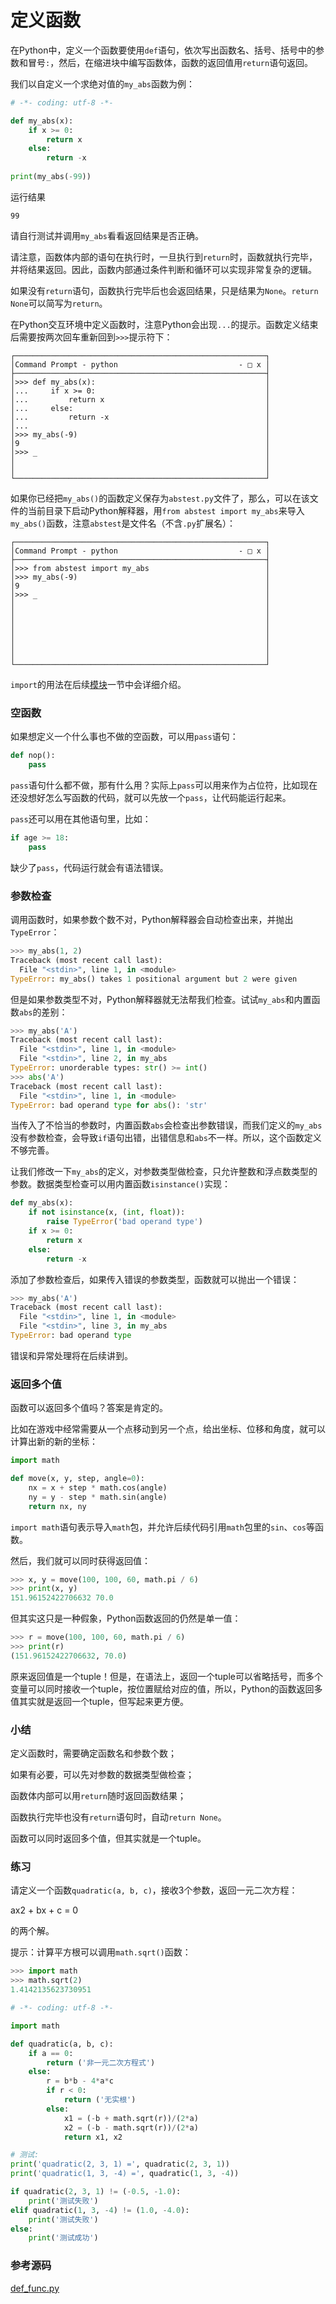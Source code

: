 # 定义函数

在Python中，定义一个函数要使用`def`语句，依次写出函数名、括号、括号中的参数和冒号`:`，然后，在缩进块中编写函数体，函数的返回值用`return`语句返回。

我们以自定义一个求绝对值的`my_abs`函数为例：

```py
# -*- coding: utf-8 -*-

def my_abs(x):
    if x >= 0:
        return x
    else:
        return -x
        
print(my_abs(-99))
```

运行结果

```
99
```

请自行测试并调用`my_abs`看看返回结果是否正确。

请注意，函数体内部的语句在执行时，一旦执行到`return`时，函数就执行完毕，并将结果返回。因此，函数内部通过条件判断和循环可以实现非常复杂的逻辑。

如果没有`return`语句，函数执行完毕后也会返回结果，只是结果为`None`。`return None`可以简写为`return`。

在Python交互环境中定义函数时，注意Python会出现`...`的提示。函数定义结束后需要按两次回车重新回到`>>>`提示符下：

```
┌────────────────────────────────────────────────────────┐
│Command Prompt - python                           - □ x │
├────────────────────────────────────────────────────────┤
│>>> def my_abs(x):                                      │
│...     if x >= 0:                                      │
│...         return x                                    │
│...     else:                                           │
│...         return -x                                   │
│...                                                     │
│>>> my_abs(-9)                                          │
│9                                                       │
│>>> _                                                   │
│                                                        │
│                                                        │
└────────────────────────────────────────────────────────┘
```

如果你已经把`my_abs()`的函数定义保存为`abstest.py`文件了，那么，可以在该文件的当前目录下启动Python解释器，用`from abstest import my_abs`来导入`my_abs()`函数，注意`abstest`是文件名（不含`.py`扩展名）：

```
┌────────────────────────────────────────────────────────┐
│Command Prompt - python                           - □ x │
├────────────────────────────────────────────────────────┤
│>>> from abstest import my_abs                          │
│>>> my_abs(-9)                                          │
│9                                                       │
│>>> _                                                   │
│                                                        │
│                                                        │
│                                                        │
│                                                        │
│                                                        │
│                                                        │
│                                                        │
└────────────────────────────────────────────────────────┘
```

`import`的用法在后续[模块](8.0.md)一节中会详细介绍。

### 空函数

如果想定义一个什么事也不做的空函数，可以用`pass`语句：

```py
def nop():
    pass
```

`pass`语句什么都不做，那有什么用？实际上`pass`可以用来作为占位符，比如现在还没想好怎么写函数的代码，就可以先放一个`pass`，让代码能运行起来。

`pass`还可以用在其他语句里，比如：

```py
if age >= 18:
    pass
```

缺少了`pass`，代码运行就会有语法错误。

### 参数检查

调用函数时，如果参数个数不对，Python解释器会自动检查出来，并抛出`TypeError`：

```py
>>> my_abs(1, 2)
Traceback (most recent call last):
  File "<stdin>", line 1, in <module>
TypeError: my_abs() takes 1 positional argument but 2 were given
```

但是如果参数类型不对，Python解释器就无法帮我们检查。试试`my_abs`和内置函数`abs`的差别：

```py
>>> my_abs('A')
Traceback (most recent call last):
  File "<stdin>", line 1, in <module>
  File "<stdin>", line 2, in my_abs
TypeError: unorderable types: str() >= int()
>>> abs('A')
Traceback (most recent call last):
  File "<stdin>", line 1, in <module>
TypeError: bad operand type for abs(): 'str'
```

当传入了不恰当的参数时，内置函数`abs`会检查出参数错误，而我们定义的`my_abs`没有参数检查，会导致`if`语句出错，出错信息和`abs`不一样。所以，这个函数定义不够完善。

让我们修改一下`my_abs`的定义，对参数类型做检查，只允许整数和浮点数类型的参数。数据类型检查可以用内置函数`isinstance()`实现：

```py
def my_abs(x):
    if not isinstance(x, (int, float)):
        raise TypeError('bad operand type')
    if x >= 0:
        return x
    else:
        return -x
```

添加了参数检查后，如果传入错误的参数类型，函数就可以抛出一个错误：

```py
>>> my_abs('A')
Traceback (most recent call last):
  File "<stdin>", line 1, in <module>
  File "<stdin>", line 3, in my_abs
TypeError: bad operand type
```

错误和异常处理将在后续讲到。

### 返回多个值

函数可以返回多个值吗？答案是肯定的。

比如在游戏中经常需要从一个点移动到另一个点，给出坐标、位移和角度，就可以计算出新的新的坐标：

```py
import math

def move(x, y, step, angle=0):
    nx = x + step * math.cos(angle)
    ny = y - step * math.sin(angle)
    return nx, ny
```

`import math`语句表示导入`math`包，并允许后续代码引用`math`包里的`sin`、`cos`等函数。

然后，我们就可以同时获得返回值：

```py
>>> x, y = move(100, 100, 60, math.pi / 6)
>>> print(x, y)
151.96152422706632 70.0
```

但其实这只是一种假象，Python函数返回的仍然是单一值：

```py
>>> r = move(100, 100, 60, math.pi / 6)
>>> print(r)
(151.96152422706632, 70.0)
```

原来返回值是一个tuple！但是，在语法上，返回一个tuple可以省略括号，而多个变量可以同时接收一个tuple，按位置赋给对应的值，所以，Python的函数返回多值其实就是返回一个tuple，但写起来更方便。

### 小结

定义函数时，需要确定函数名和参数个数；

如果有必要，可以先对参数的数据类型做检查；

函数体内部可以用`return`随时返回函数结果；

函数执行完毕也没有`return`语句时，自动`return None`。

函数可以同时返回多个值，但其实就是一个tuple。

### 练习

请定义一个函数`quadratic(a, b, c)`，接收3个参数，返回一元二次方程：

ax2 + bx + c = 0

的两个解。

提示：计算平方根可以调用`math.sqrt()`函数：

```py
>>> import math
>>> math.sqrt(2)
1.4142135623730951
```

```py
# -*- coding: utf-8 -*-

import math

def quadratic(a, b, c):
    if a == 0:
        return ('非一元二次方程式')
    else:
        r = b*b - 4*a*c
        if r < 0:
            return ('无实根')
        else:
            x1 = (-b + math.sqrt(r))/(2*a)
            x2 = (-b - math.sqrt(r))/(2*a)
            return x1, x2

# 测试:
print('quadratic(2, 3, 1) =', quadratic(2, 3, 1))
print('quadratic(1, 3, -4) =', quadratic(1, 3, -4))

if quadratic(2, 3, 1) != (-0.5, -1.0):
    print('测试失败')
elif quadratic(1, 3, -4) != (1.0, -4.0):
    print('测试失败')
else:
    print('测试成功')
```

### 参考源码

[def\_func.py](https://github.com/michaelliao/learn-python3/blob/master/samples/function/def_func.py)
